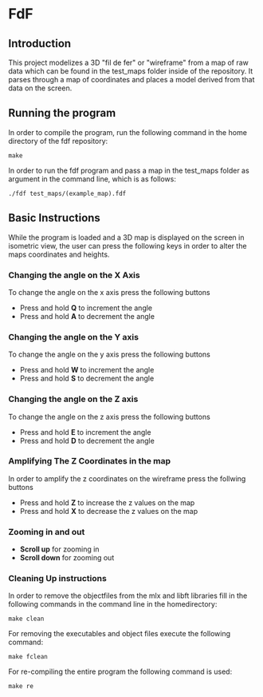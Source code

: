 # FdF

## Introduction
This project modelizes a 3D "fil de fer" or "wireframe" from a map of raw data which can be found in the test_maps folder inside of the repository. It parses through a map of coordinates and places a model derived from that data on the screen. 

## Running the program
In order to compile the program, run the following command in the home directory of the fdf repository:
```
make
```

In order to run the fdf program and pass a map in the test_maps folder as argument in the command line, which is as follows:
```
./fdf test_maps/(example_map).fdf
```

## Basic Instructions
While the program is loaded and a 3D map is displayed on the screen in isometric view, the user can press the following keys in order to alter the maps coordinates and heights. 

### Changing the angle on the X Axis
To change the angle on the x axis press the following buttons
- Press and hold **Q** to increment the angle
- Press and hold **A** to decrement the angle

### Changing the angle on the Y axis
To change the angle on the y axis press the following buttons
- Press and hold **W** to increment the angle
- Press and hold **S** to decrement the angle

### Changing the angle on the Z axis
To change the angle on the z axis press the following buttons
- Press and hold **E** to increment the angle
- Press and hold **D** to decrement the angle

### Amplifying The Z Coordinates in the map
In order to amplify the z coordinates on the wireframe press the follwing buttons
- Press and hold **Z** to increase the z values on the map
- Press and hold **X** to decrease the z values on the map

### Zooming in and out
- **Scroll up** for zooming in
- **Scroll down** for zooming out

### Cleaning Up instructions
In order to remove the objectfiles from the mlx and libft libraries fill in the following commands in the command line in the homedirectory:
```
make clean
```

For removing the executables and object files execute the following command:
```
make fclean
```

For re-compiling the entire program the following command is used:
```
make re
```

